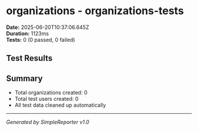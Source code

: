 # organizations - organizations-tests

**Date:** 2025-06-20T10:37:06.645Z  
**Duration:** 1123ms  
**Tests:** 0 (0 passed, 0 failed)

## Test Results



## Summary

- Total organizations created: 0
- Total test users created: 0
- All test data cleaned up automatically

---
*Generated by SimpleReporter v1.0*
